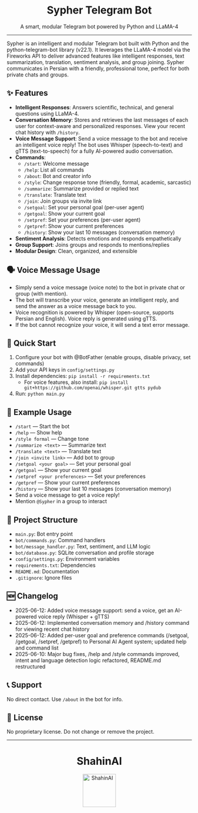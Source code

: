<!-- filepath: d:\TelegramBot\README.md -->
<div align="center">
  <h1>Sypher Telegram Bot</h1>
  <p>A smart, modular Telegram bot powered by Python and LLaMA-4</p>
</div>

---

Sypher is an intelligent and modular Telegram bot built with Python and the python-telegram-bot library (v22.1). It leverages the LLaMA-4 model via the Fireworks API to deliver advanced features like intelligent responses, text summarization, translation, sentiment analysis, and group joining. Sypher communicates in Persian with a friendly, professional tone, perfect for both private chats and groups.

## ✨ Features
- **Intelligent Responses**: Answers scientific, technical, and general questions using LLaMA-4.
- **Conversation Memory**: Stores and retrieves the last messages of each user for context-aware and personalized responses. View your recent chat history with `/history`.
- **Voice Message Support**: Send a voice message to the bot and receive an intelligent voice reply! The bot uses Whisper (speech-to-text) and gTTS (text-to-speech) for a fully AI-powered audio conversation.
- **Commands**:
  - `/start`: Welcome message
  - `/help`: List all commands
  - `/about`: Bot and creator info
  - `/style`: Change response tone (friendly, formal, academic, sarcastic)
  - `/summarize`: Summarize provided or replied text
  - `/translate`: Translate text
  - `/join`: Join groups via invite link
  - `/setgoal`: Set your personal goal (per-user agent)
  - `/getgoal`: Show your current goal
  - `/setpref`: Set your preferences (per-user agent)
  - `/getpref`: Show your current preferences
  - `/history`: Show your last 10 messages (conversation memory)
- **Sentiment Analysis**: Detects emotions and responds empathetically
- **Group Support**: Joins groups and responds to mentions/replies
- **Modular Design**: Clean, organized, and extensible

## 🗣️ Voice Message Usage
- Simply send a voice message (voice note) to the bot in private chat or group (with mention).
- The bot will transcribe your voice, generate an intelligent reply, and send the answer as a voice message back to you.
- Voice recognition is powered by Whisper (open-source, supports Persian and English). Voice reply is generated using gTTS.
- If the bot cannot recognize your voice, it will send a text error message.

## 🚀 Quick Start
1. Configure your bot with @BotFather (enable groups, disable privacy, set commands)
2. Add your API keys in `config/settings.py`
3. Install dependencies: `pip install -r requirements.txt`
   - For voice features, also install: `pip install git+https://github.com/openai/whisper.git gtts pydub`
4. Run: `python main.py`

## 📝 Example Usage
- `/start` — Start the bot
- `/help` — Show help
- `/style formal` — Change tone
- `/summarize <text>` — Summarize text
- `/translate <text>` — Translate text
- `/join <invite link>` — Add bot to group
- `/setgoal <your goal>` — Set your personal goal
- `/getgoal` — Show your current goal
- `/setpref <your preferences>` — Set your preferences
- `/getpref` — Show your current preferences
- `/history` — Show your last 10 messages (conversation memory)
- Send a voice message to get a voice reply!
- Mention `@Sypher` in a group to interact

## 📂 Project Structure
- `main.py`: Bot entry point
- `bot/commands.py`: Command handlers
- `bot/message_handler.py`: Text, sentiment, and LLM logic
- `bot/database.py`: SQLite conversation and profile storage
- `config/settings.py`: Environment variables
- `requirements.txt`: Dependencies
- `README.md`: Documentation
- `.gitignore`: Ignore files

## 🆕 Changelog
- 2025-06-12: Added voice message support: send a voice, get an AI-powered voice reply (Whisper + gTTS)
- 2025-06-12: Implemented conversation memory and /history command for viewing recent chat history
- 2025-06-12: Added per-user goal and preference commands (/setgoal, /getgoal, /setpref, /getpref) to Personal AI Agent system; updated help and command list
- 2025-06-10: Major bug fixes, /help and /style commands improved, intent and language detection logic refactored, README.md restructured

## 📞 Support
No direct contact. Use `/about` in the bot for info.

## 📜 License
No proprietary license. Do not change or remove the project.

---

<div align="center">
  <h1>ShahinAI</h1>
  <img src="https://i.imgur.com/ZiN21Dp.png" alt="ShahinAI" width="90"/>
</div>